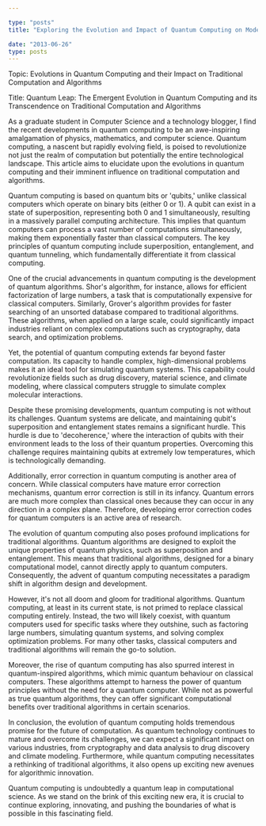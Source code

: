 ```yaml
---

type: "posts"
title: "Exploring the Evolution and Impact of Quantum Computing on Modern Algorithms"

date: "2013-06-26"
type: posts
---
```



Topic: Evolutions in Quantum Computing and their Impact on Traditional Computation and Algorithms

Title: Quantum Leap: The Emergent Evolution in Quantum Computing and its Transcendence on Traditional Computation and Algorithms

As a graduate student in Computer Science and a technology blogger, I find the recent developments in quantum computing to be an awe-inspiring amalgamation of physics, mathematics, and computer science. Quantum computing, a nascent but rapidly evolving field, is poised to revolutionize not just the realm of computation but potentially the entire technological landscape. This article aims to elucidate upon the evolutions in quantum computing and their imminent influence on traditional computation and algorithms.

Quantum computing is based on quantum bits or 'qubits,' unlike classical computers which operate on binary bits (either 0 or 1). A qubit can exist in a state of superposition, representing both 0 and 1 simultaneously, resulting in a massively parallel computing architecture. This implies that quantum computers can process a vast number of computations simultaneously, making them exponentially faster than classical computers. The key principles of quantum computing include superposition, entanglement, and quantum tunneling, which fundamentally differentiate it from classical computing.

One of the crucial advancements in quantum computing is the development of quantum algorithms. Shor's algorithm, for instance, allows for efficient factorization of large numbers, a task that is computationally expensive for classical computers. Similarly, Grover's algorithm provides for faster searching of an unsorted database compared to traditional algorithms. These algorithms, when applied on a large scale, could significantly impact industries reliant on complex computations such as cryptography, data search, and optimization problems.

Yet, the potential of quantum computing extends far beyond faster computation. Its capacity to handle complex, high-dimensional problems makes it an ideal tool for simulating quantum systems. This capability could revolutionize fields such as drug discovery, material science, and climate modeling, where classical computers struggle to simulate complex molecular interactions.

Despite these promising developments, quantum computing is not without its challenges. Quantum systems are delicate, and maintaining qubit's superposition and entanglement states remains a significant hurdle. This hurdle is due to 'decoherence,' where the interaction of qubits with their environment leads to the loss of their quantum properties. Overcoming this challenge requires maintaining qubits at extremely low temperatures, which is technologically demanding.

Additionally, error correction in quantum computing is another area of concern. While classical computers have mature error correction mechanisms, quantum error correction is still in its infancy. Quantum errors are much more complex than classical ones because they can occur in any direction in a complex plane. Therefore, developing error correction codes for quantum computers is an active area of research.

The evolution of quantum computing also poses profound implications for traditional algorithms. Quantum algorithms are designed to exploit the unique properties of quantum physics, such as superposition and entanglement. This means that traditional algorithms, designed for a binary computational model, cannot directly apply to quantum computers. Consequently, the advent of quantum computing necessitates a paradigm shift in algorithm design and development.

However, it's not all doom and gloom for traditional algorithms. Quantum computing, at least in its current state, is not primed to replace classical computing entirely. Instead, the two will likely coexist, with quantum computers used for specific tasks where they outshine, such as factoring large numbers, simulating quantum systems, and solving complex optimization problems. For many other tasks, classical computers and traditional algorithms will remain the go-to solution.

Moreover, the rise of quantum computing has also spurred interest in quantum-inspired algorithms, which mimic quantum behaviour on classical computers. These algorithms attempt to harness the power of quantum principles without the need for a quantum computer. While not as powerful as true quantum algorithms, they can offer significant computational benefits over traditional algorithms in certain scenarios.

In conclusion, the evolution of quantum computing holds tremendous promise for the future of computation. As quantum technology continues to mature and overcome its challenges, we can expect a significant impact on various industries, from cryptography and data analysis to drug discovery and climate modeling. Furthermore, while quantum computing necessitates a rethinking of traditional algorithms, it also opens up exciting new avenues for algorithmic innovation.

Quantum computing is undoubtedly a quantum leap in computational science. As we stand on the brink of this exciting new era, it is crucial to continue exploring, innovating, and pushing the boundaries of what is possible in this fascinating field.

